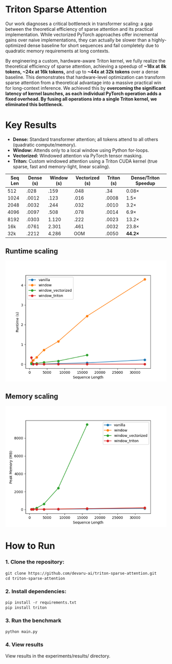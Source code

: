 # Triton Sparse Attention

Our work diagnoses a critical bottleneck in transformer scaling: a gap between the theoretical efficiency of sparse attention and its practical implementation. While vectorized PyTorch approaches offer incremental gains over naive implementations, they can actually be slower than a highly-optimized dense baseline for short sequences and fail completely due to quadratic memory requirements at long contexts. 

By engineering a custom, hardware-aware Triton kernel, we fully realize the theoretical efficiency of sparse attention, achieving a speedup of **~18x at 8k tokens, ~24x at 16k tokens,** and up to **~44x at 32k tokens** over a dense baseline. This demonstrates that hardware-level optimization can transform sparse attention from a theoretical advantage into a massive practical win for long-context inference. We achieved this by **overcoming the significant latency of kernel launches, as each individual PyTorch operation adds a fixed overhead. By fusing all operations into a single Triton kernel, we eliminated this bottleneck.**

# Key Results

- **Dense:** Standard transformer attention; all tokens attend to all others (quadratic compute/memory).
- **Window:** Attends only to a local window using Python for-loops.
- **Vectorized:** Windowed attention via PyTorch tensor masking.
- **Triton:** Custom windowed attention using a Triton CUDA kernel (true sparse, fast and memory-light, linear scaling).
  
  
| Seq Len | Dense (s) | Window (s) | Vectorized (s) | Triton (s) | Dense/Triton Speedup |
|---------|-----------|------------|----------------|------------|---------------------|
| 512     | .028      | .159       | .048           | .34        | 0.08×               |
| 1024    | .0012     | .123       | .016           | .0008      | 1.5×                |
| 2048    | .0032     | .244       | .032           | .0010      | 3.2×                |
| 4096    | .0097     | .508       | .078           | .0014      | 6.9×                |
| 8192    | .0303     | 1.120      | .222           | .0023      | 13.2×               |
| 16k     | .0761     | 2.301      | .461           | .0032      | 23.8×               |
| 32k     | .2212     | 4.286      | OOM            | .0050      | **44.2×**               |

## Runtime scaling 
![Runtime scaling](assets/runtime_scaling.png)

## Memory scaling 
![Memory scaling](assets/memory_scaling.png)

# How to Run

### 1. Clone the repository:
```
git clone https://github.com/devaru-ai/triton-sparse-attention.git
cd triton-sparse-attention
```
### 2. Install dependencies:
```
pip install -r requirements.txt
pip install triton
```

### 3. Run the benchmark
```
python main.py
```

### 4. View results 
View results in the experiments/results/ directory.

